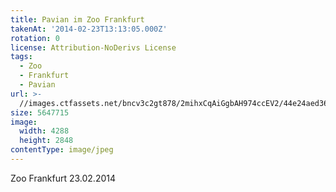 ```yaml
---
title: Pavian im Zoo Frankfurt
takenAt: '2014-02-23T13:13:05.000Z'
rotation: 0
license: Attribution-NoDerivs License
tags:
  - Zoo
  - Frankfurt
  - Pavian
url: >-
  //images.ctfassets.net/bncv3c2gt878/2mihxCqAiGgbAH974ccEV2/44e24aed36c26147b581db583c3a3c17/pavian-im-zoo-frankfurt_12730006544_o
size: 5647715
image:
  width: 4288
  height: 2848
contentType: image/jpeg
---
```


Zoo Frankfurt 23.02.2014